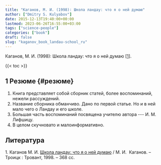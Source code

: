 ```yaml
---
title: "Каганов, М. И. (1998): Школа ландау: что я о ней думаю"
author: ["Dmitry S. Kulyabov"]
date: 2015-12-13T19:40:00+00:00
lastmod: 2023-06-26T16:55:00+03:00
tags: ["science-people"]
categories: ["book"]
draft: false
slug: "kaganov_book_landau-school_ru"
---
```


Каганов, М. И. (1998): Школа ландау: что я о ней думаю [<a href="#citeproc_bib_item_1">1</a>].

<!--more-->

{{< toc >}}


## <span class="section-num">1</span> Резюме {#резюме}

1.  Книга представляет собой сборник статей, более воспоминаний, нежели рассуждений.
2.  Название сборника обманчиво. Дано по первой статье. Но и в ней мало чего о Ландау и его школе.
3.  Большая часть воспоминаний посвящена учителю автора --- И. М. Лифшицу.
4.  В целом скучновато и малоинформативно.

## Литература

<div class="csl-bib-body">
  <div class="csl-entry"><a id="citeproc_bib_item_1"></a>1.	Каганов М. И. <a href="https://libgen.li/ads.php?md5=1e4b5c2b3ab356bd94dae0b1816ed9ca">Школа ландау: что я о ней думаю</a> / М. И.  Каганов. – Троицк : Тровант, 1998. – 368 сс.</div>
</div>
